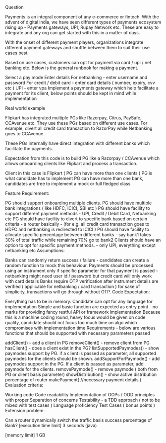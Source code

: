Question

Payments is an integral component of any e-commerce or fintech.
With the advent of digital india, we have seen different types of payments ecosystem rising up - Payments gateways, UPI, Rupay Network etc. These are easy to integrate and any org can get started with this in a matter of days.

With the onset of different payment players, organizations integrate different payment gateways and shuffle between them to suit their use cases best.

Based on use cases, customers can opt for payment via card / upi / net banking etc. Below is the general runbook for making a payment.

Select a pay mode
Enter details
For netbanking - enter username and password
For credit / debit card - enter card details ( number, expiry, cvv etc )
UPI - enter vpa
Implement a payments gateway which help facilitate a payment for its client, below points should be kept in mind while implementation

Real world example

Flipkart has integrated multiple PGs like Razorpay, Citrus, PaySafe, CCAvenue etc. They use these PGs based on different use cases. For example, divert all credit card transaction to RazorPay while Netbanking goes to CCAvenue.

These PGs internally have direct integration with different banks which facilitate the payments.

Expectation from this code is to build PG like a Razorpay / CCAvenue which allows onboarding clients like Flipkart and process a transaction.

Client in this case is Flipkart ( PG can have more than one clients )
PG is what candidate has to implement
PG can have more than one bank, candidates are free to implement a mock or full fledged class

Feature Requirement:

PG should support onboarding multiple clients.
PG should have multiple bank integrations ( like HDFC, ICICI, SBI etc )
PG should have facility to support different payment methods - UPI, Credit / Debit Card, Netbanking etc
PG should have facility to divert to specific bank based on certain criteria - a router basically - (for e.g. all credit card transaction goes to HDFC and netbanking is redirected to ICICI )
PG should have facility to allocate specific percentage between different banks - say bank1 takes 30% of total traffic while remaining 70% go to bank2
Clients should have an option to opt for specific payment methods. - only UPI, everything except netbanking etc
Assumptions:

Banks can randomly return success / failure - candidates can create a random function to mock this behaviour.
Payments should be processed using an instrument only if specific parameter for that payment is passed - netbanking might need user id / password but credit card will only work with card details
Banks require OTP verification after instrument details are verified ( applicable for netbanking / card transaction ) for sake of simplicity, transactions will go through without OTP.
Code Expectation:

Everything has to be in memory.
Candidate can opt for any language for implementation
Simple and basic function are expected as entry point - no marks for providing fancy restful API or framework implementation
Because this is a machine coding round, heavy focus would be given on code quality, candidate should not focus too much time on algo which compromises with implementation time
Requirements - below are various functions that should be supported with necessary parameters passed

addClient() - add a client in PG
removeClient() - remove client from PG
hasClient() - does a client exist in the PG?
listSupportedPaymodes() - show paymodes support by PG. if a client is passed as parameter, all supported paymodes for the clients should be shown.
addSupportForPaymode() - add paymodes support in the PG. If a client is passed as parameter, add paymode for the clients.
removePaymode() - remove paymode ( both from PG or client basis parameter)
showDistribution() - show active distribution percentage of router
makePayment( //necessary payment details )
Evaluation criteria:

Working code
Code readability
Implementation of OOPs / OOD principles with proper Separation of concerns
Testability - a TDD approach ( not to be mixed with test cases )
Language proficiency
Test Cases ( bonus points )
Extension problem:

Can a router dynamically switch the traffic basis success percentage of Bank?
[execution time limit] 3 seconds (java)

[memory limit] 1 GB